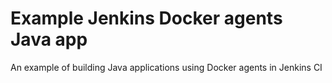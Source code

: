 # Example Jenkins Docker agents Java app
An example of building Java applications using Docker agents in Jenkins CI
